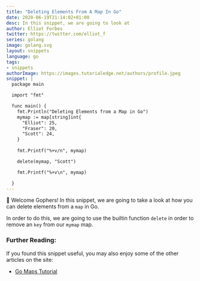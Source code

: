 ```yaml
---
title: "Deleting Elements From A Map In Go"
date: 2020-06-19T21:14:02+01:00
desc: In this snippet, we are going to look at 
author: Elliot Forbes
twitter: https://twitter.com/elliot_f
series: golang
image: golang.svg
layout: snippets
language: go
tags:
- snippets
authorImage: https://images.tutorialedge.net/authors/profile.jpeg
snippet: |
  package main

  import "fmt"

  func main() {
    fmt.Println("Deleting Elements from a Map in Go")
    mymap := map[string]int{
      "Elliot": 25, 
      "Fraser": 20,
      "Scott": 24,
    }
    
    fmt.Printf("%+v/n", mymap)

    delete(mymap, "Scott")

    fmt.Printf("%+v\n", mymap)

  }
---
```


👋 Welcome Gophers! In this snippet, we are going to take a look at how you can delete elements from a `map` in Go.

In order to do this, we are going to use the builtin function `delete` in order to remove an `key` from our `mymap` map.

### Further Reading:

If you found this snippet useful, you may also enjoy some of the other articles on the site:

* [Go Maps Tutorial](/golang/go-maps-tutorial/)